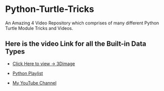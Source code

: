 # Python-Turtle-Tricks
An Amazing 4 Video Repository which comprises of many different Python Turtle Module Tricks and Videos. 
## Here is the video Link for all the Built-in Data Types

* [Click Here to view → 3Dimage](https://youtu.be/UrCDw33NQSs)

- [Python Playlist](https://www.youtube.com/watch?v=qzyVMhAW9FQ&list=PLYU6S1LdLhQi4DoiWkrE6CQmkj1npJ-HN)

+ [My YouTube Channel](https://www.youtube.com/c/SimplifiedLearner)

